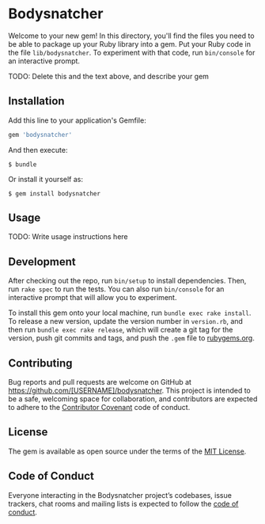 # Bodysnatcher

Welcome to your new gem! In this directory, you'll find the files you need to be able to package up your Ruby library into a gem. Put your Ruby code in the file `lib/bodysnatcher`. To experiment with that code, run `bin/console` for an interactive prompt.

TODO: Delete this and the text above, and describe your gem

## Installation

Add this line to your application's Gemfile:

```ruby
gem 'bodysnatcher'
```

And then execute:

    $ bundle

Or install it yourself as:

    $ gem install bodysnatcher

## Usage

TODO: Write usage instructions here

## Development

After checking out the repo, run `bin/setup` to install dependencies. Then, run `rake spec` to run the tests. You can also run `bin/console` for an interactive prompt that will allow you to experiment.

To install this gem onto your local machine, run `bundle exec rake install`. To release a new version, update the version number in `version.rb`, and then run `bundle exec rake release`, which will create a git tag for the version, push git commits and tags, and push the `.gem` file to [rubygems.org](https://rubygems.org).

## Contributing

Bug reports and pull requests are welcome on GitHub at https://github.com/[USERNAME]/bodysnatcher. This project is intended to be a safe, welcoming space for collaboration, and contributors are expected to adhere to the [Contributor Covenant](http://contributor-covenant.org) code of conduct.

## License

The gem is available as open source under the terms of the [MIT License](https://opensource.org/licenses/MIT).

## Code of Conduct

Everyone interacting in the Bodysnatcher project’s codebases, issue trackers, chat rooms and mailing lists is expected to follow the [code of conduct](https://github.com/[USERNAME]/bodysnatcher/blob/master/CODE_OF_CONDUCT.md).
